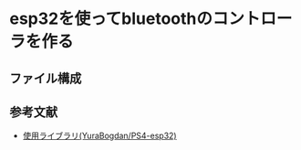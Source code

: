 # esp32を使ってbluetoothのコントローラを作る
## ファイル構成
## 参考文献
- [使用ライブラリ(YuraBogdan/PS4-esp32)](https://github.com/YuraBogdan/PS4-esp32)